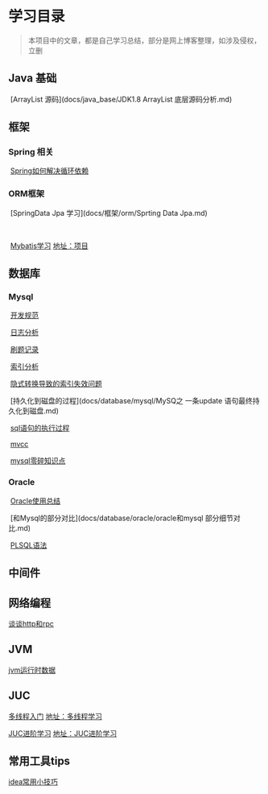 # 学习目录

> 本项目中的文章，都是自己学习总结，部分是网上博客整理，如涉及侵权，立删

## Java 基础

​      [ArrayList 源码](docs/java_base/JDK1.8  ArrayList 底层源码分析.md)

## 框架

### Spring 相关

​    [Spring如何解决循环依赖](docs/框架/spring/Spring如何解决循环依赖.md)

### ORM框架

​     [SpringData Jpa 学习](docs/框架/orm/Sprting Data  Jpa.md)  

​           

​     [Mybatis学习](docs/框架/orm/Mybatis_study.md)  [地址：项目](https://gitee.com/zhangjunjie007/mybatis_-demo)

## 数据库

### Mysql

​     [开发规范](docs/database/mysql/mysql开发设计部分规范.md)

​     [日志分析](docs/database/mysql/mysql-日志分析.md)

​     [刷题记录](docs/database/mysql/mysql随笔.md)

​     [索引分析](docs/database/mysql/MySQL索引分析.md)

​     [隐式转换导致的索引失效问题](docs/database/mysql/mysql隐式转换导致的索引失效分析.md)

​     [持久化到磁盘的过程](docs/database/mysql/MySQ之 一条update 语句最终持久化到磁盘.md)

​     [sql语句的执行过程](docs/database/mysql/SQL语句在MySQL中的执行过程.md)

​    [mvcc](docs/database/mysql/innodb-implementation-of-mvcc.md)

​    [mysql零碎知识点](docs/database/mysql/mysql零碎小知识.md)

### Oracle

​     [Oracle使用总结](docs/database/oracle/oracle使用总结.md)

​      [和Mysql的部分对比](docs/database/oracle/oracle和mysql 部分细节对比.md)

​      [PLSQL语法](docs/database/oracle/PLSQL语法.md)



## 中间件



## 网络编程

[谈谈http和rpc](docs/network/谈谈RPC.md)

## JVM

   [jvm运行时数据](docs/jvm/jvm运行时数据区与内存溢出异常.md)

## JUC

  [多线程入门](docs/并发/多线程学习入门.md)      [地址：多线程学习](https://gitee.com/zhangjunjie007/multithreaded-learning)

  [JUC进阶学习](docs/并发/JUC并发编程学习.md)     [地址：JUC进阶学习](https://gitee.com/zhangjunjie007/juc-advanced-learning)



## 常用工具tips

[idea常用小技巧](docs/tools/idea常用快捷键.md)
